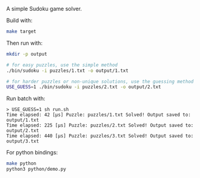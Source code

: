 
A simple Sudoku game solver. 

Build with:
```sh
make target
```

Then run with:
```sh
mkdir -p output

# for easy puzzles, use the simple method
./bin/sudoku -i puzzles/1.txt -o output/1.txt

# for harder puzzles or non-unique solutions, use the guessing method
USE_GUESS=1 ./bin/sudoku -i puzzles/2.txt -o output/2.txt
```

Run batch with:
```
> USE_GUESS=1 sh run.sh
Time elapsed: 42 [µs] Puzzle: puzzles/1.txt Solved! Output saved to: output/1.txt
Time elapsed: 225 [µs] Puzzle: puzzles/2.txt Solved! Output saved to: output/2.txt
Time elapsed: 440 [µs] Puzzle: puzzles/3.txt Solved! Output saved to: output/3.txt
```

For python bindings:
```sh
make python
python3 python/demo.py
```